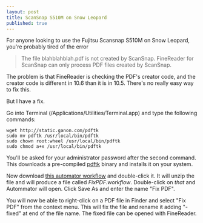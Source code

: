 ```yaml
---
layout: post
title: ScanSnap S510M on Snow Leopard
published: true
---
```


For anyone looking to use the Fujitsu Scansnap S510M on Snow Leopard, you're probably tired of the error

> The file blahblahblah.pdf is not created by ScanSnap.  FineReader for ScanSnap can only process PDF files created by ScanSnap.

The problem is that FineReader is checking the PDF's creator code, and the creator code is different in 10.6 than it is in 10.5.  There's no really easy way to fix this.

But I have a fix.

Go into Terminal (/Applications/Utilities/Terminal.app) and type the following commands:

    wget http://static.ganon.com/pdftk
    sudo mv pdftk /usr/local/bin/pdftk
    sudo chown root:wheel /usr/local/bin/pdftk
    sudo chmod a+x /usr/local/bin/pdftk

You'll be asked for your administrator password after the second command.  This downloads a pre-compiled [pdftk](http://www.accesspdf.com/pdftk/) binary and installs it on your system.

Now download [this automator workflow](http://static.ganon.com/FixPDF.workflow.tar.gz) and double-click it.  It will unzip the file and will produce a file called *FixPDF.workflow*.  Double-click on *that* and Autommator will open.  Click Save As and enter the name "Fix PDF".

You will now be able to right-click on a PDF file in Finder and select "Fix PDF" from the context menu.  This will fix the file and rename it adding "-fixed" at end of the file name.  The fixed file can be opened with FineReader.


